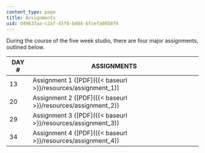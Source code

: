```yaml
---
content_type: page
title: Assignments
uid: d49637aa-c2af-45f8-bd04-bfcefa0058f9
---
```


During the course of the five week studio, there are four major assignments, outlined below.

| DAY # | ASSIGNMENTS |
| --- | --- |
| 13 | Assignment 1 ([PDF]({{< baseurl >}}/resources/assignment_1)) |
| 20 | Assignment 2 ([PDF]({{< baseurl >}}/resources/assignment_2)) |
| 29 | Assignment 3 ([PDF]({{< baseurl >}}/resources/assignment_3)) |
| 34 | Assignment 4 ([PDF]({{< baseurl >}}/resources/assignment_4))